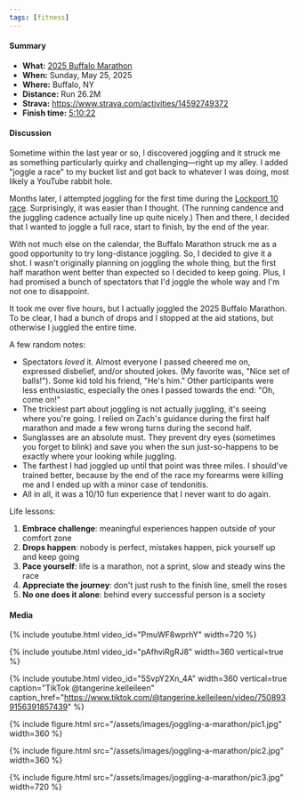 ```yaml
---
tags: [fitness]
---
```


#### Summary

* **What:** [2025 Buffalo Marathon](https://buffalomarathon.org/)
* **When:** Sunday, May 25, 2025
* **Where:** Buffalo, NY
* **Distance:** Run 26.2M
* **Strava:** <https://www.strava.com/activities/14592749372>
* **Finish time:** [5:10:22](https://scorethis-results.com/Results.php?raceid=20250525BFLM)

#### Discussion

Sometime within the last year or so, I discovered joggling and it struck me as
something particularly quirky and challenging—right up my alley. I added
"joggle a race" to my bucket list and got back to whatever I was doing, most
likely a YouTube rabbit hole.

Months later, I attempted joggling for the first time during the [Lockport
10 race](https://www.strava.com/activities/13578389540). Surprisingly, it
was easier than I thought. (The running candence and the juggling cadence
actually line up quite nicely.) Then and there, I decided that I wanted to
joggle a full race, start to finish, by the end of the year.

With not much else on the calendar, the Buffalo Marathon struck me as a
good opportunity to try long-distance joggling. So, I decided to give it a shot.
I wasn't originally planning on joggling the whole thing, but the first half
marathon went better than expected so I decided to keep going. Plus, I had
promised a bunch of spectators that I'd joggle the whole way and I'm not one to
disappoint.

It took me over five hours, but I actually joggled the 2025 Buffalo
Marathon. To be clear, I had a bunch of drops and I stopped at the aid stations,
but otherwise I juggled the entire time.

A few random notes:

- Spectators *loved* it. Almost everyone I passed cheered me on, expressed
disbelief, and/or shouted jokes. (My favorite was, "Nice set of balls!"). Some kid
told his friend, "He's him." Other participants were less enthusiastic,
especially the ones I passed towards the end: "Oh, come on!"
- The trickiest part about joggling is not actually juggling, it's seeing where
you're going. I relied on Zach's guidance during the first half marathon and made
a few wrong turns during the second half.
- Sunglasses are an absolute must. They prevent dry eyes (sometimes you
forget to blink) and save you when the sun just-so-happens to be exactly where
your looking while juggling.
- The farthest I had joggled up until that point was three miles. I should've
trained better, because by the end of the race my forearms were killing me and I
ended up with a minor case of tendonitis.
- All in all, it was a 10/10 fun experience that I never want to do again.

Life lessons:

1. **Embrace challenge**: meaningful experiences happen outside of your comfort zone
1. **Drops happen**: nobody is perfect, mistakes happen, pick yourself up and keep going
1. **Pace yourself**: life is a marathon, not a sprint, slow and steady wins the race
1. **Appreciate the journey**: don't just rush to the finish line, smell the roses
1. **No one does it alone**: behind every successful person is a society

#### Media

{% include youtube.html
  video_id="PmuWF8wprhY"
  width=720
%}

{% include youtube.html
  video_id="pAfhviRgRJ8"
  width=360
  vertical=true
%}

{% include youtube.html
  video_id="5SvpY2Xn_4A"
  width=360
  vertical=true
  caption="TikTok @tangerine.kelleileen"
  caption_href="https://www.tiktok.com/@tangerine.kelleileen/video/7508939156391857439"
%}

{% include figure.html
  src="/assets/images/joggling-a-marathon/pic1.jpg"
  width=360
%}

{% include figure.html
  src="/assets/images/joggling-a-marathon/pic2.jpg"
  width=360
%}

{% include figure.html
  src="/assets/images/joggling-a-marathon/pic3.jpg"
  width=720
%}
